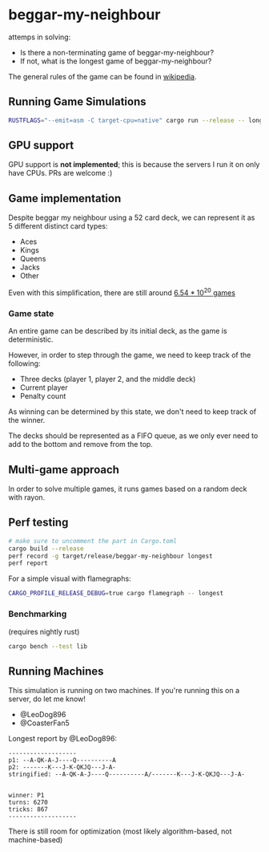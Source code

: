 # beggar-my-neighbour

attemps in solving:
- Is there a non-terminating game of beggar-my-neighbour?
- If not, what is the longest game of beggar-my-neighbour?

The general rules of the game can be found in [wikipedia](https://en.wikipedia.org/wiki/Beggar-my-neighbour).

## Running Game Simulations

```sh
RUSTFLAGS="--emit=asm -C target-cpu=native" cargo run --release -- longest
```

## GPU support

GPU support is **not implemented**; this is because the servers I run it on only have CPUs. PRs are welcome :)

## Game implementation

Despite beggar my neighbour using a 52 card deck, we can represent it as 5 different distinct card types:
- Aces
- Kings
- Queens
- Jacks
- Other

Even with this simplification, there are still around [$6.54 * 10^{20}$ games](https://math.stackexchange.com/questions/2688331/beggar-my-neighbour-possible-games)

### Game state

An entire game can be described by its initial deck, as the game is deterministic.

However, in order to step through the game, we need to keep track of the following:
- Three decks (player 1, player 2, and the middle deck)
- Current player
- Penalty count

As winning can be determined by this state, we don't need to keep track of the winner.

The decks should be represented as a FIFO queue, as we only ever need to add to the bottom and remove from the top.

## Multi-game approach

In order to solve multiple games, it runs games based on a random deck with rayon.

## Perf testing

```sh
# make sure to uncomment the part in Cargo.toml
cargo build --release
perf record -g target/release/beggar-my-neighbour longest
perf report
```

For a simple visual with flamegraphs:

```sh
CARGO_PROFILE_RELEASE_DEBUG=true cargo flamegraph -- longest
```

### Benchmarking

(requires nightly rust)

```sh
cargo bench --test lib
```

## Running Machines

This simulation is running on two machines. If you're running this on a server, do let me know!

- @LeoDog896
- @CoasterFan5

Longest report by @LeoDog896:

```
-------------------
p1: --A-QK-A-J----Q----------A
p2: -------K---J-K-QKJQ---J-A-
stringified: --A-QK-A-J----Q----------A/-------K---J-K-QKJQ---J-A-


winner: P1
turns: 6270
tricks: 867
-------------------
```

There is still room for optimization (most likely algorithm-based, not machine-based)
